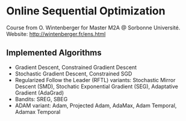 # Online Sequential Optimization

Course from O. Wintenberger for Master M2A @ Sorbonne Université.   
Website: http://wintenberger.fr/ens.html

## Implemented Algorithms
- Gradient Descent, Constrained Gradient Descent 
- Stochastic Gradient Descent, Constrained SGD
- Regularized Follow the Leader (RFTL) variants: Stochastic Mirror Descent (SMD), Stochatic Exponential Gradient (SEG), Adaptative Gradient (AdaGrad)
- Bandits: SREG, SBEG
- ADAM variant: Adam, Projected Adam, AdaMax, Adam Temporal, Adamax Temporal
